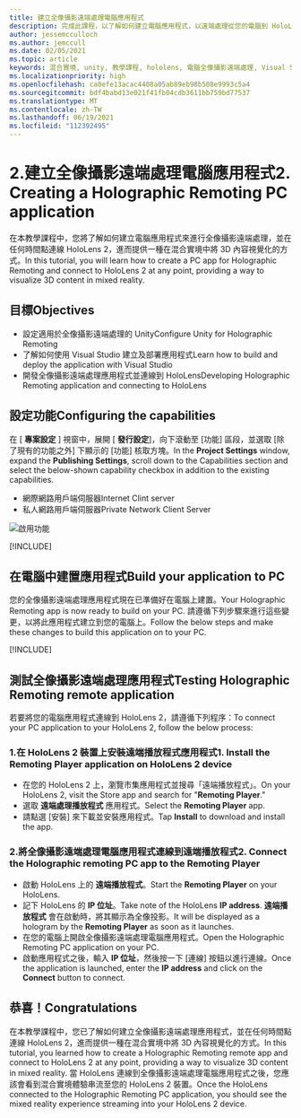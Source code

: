```yaml
---
title: 建立全像攝影遠端處理電腦應用程式
description: 完成此課程，以了解如何建立電腦應用程式，以遠端處理從您的電腦到 HoloLens 2 的混合實境體驗。
author: jessemcculloch
ms.author: jemccull
ms.date: 02/05/2021
ms.topic: article
keywords: 混合實境, unity, 教學課程, hololens, 電腦全像攝影遠端處理, Visual Studio
ms.localizationpriority: high
ms.openlocfilehash: ca0efe13acac4408a05ab89eb98b508e9993c5a4
ms.sourcegitcommit: bdf4babd13e021f41fb04cdb3611bb759bd77537
ms.translationtype: MT
ms.contentlocale: zh-TW
ms.lasthandoff: 06/19/2021
ms.locfileid: "112392495"
---
```

# <a name="2-creating-a-holographic-remoting-pc-application"></a><span data-ttu-id="e895e-104">2.建立全像攝影遠端處理電腦應用程式</span><span class="sxs-lookup"><span data-stu-id="e895e-104">2. Creating a Holographic Remoting PC application</span></span>

<span data-ttu-id="e895e-105">在本教學課程中，您將了解如何建立電腦應用程式來進行全像攝影遠端處理，並在任何時間點連線 HoloLens 2，進而提供一種在混合實境中將 3D 內容視覺化的方式。</span><span class="sxs-lookup"><span data-stu-id="e895e-105">In this tutorial, you will learn how to create a PC app for Holographic Remoting and connect to HoloLens 2 at any point, providing a way to visualize 3D content in mixed reality.</span></span>

## <a name="objectives"></a><span data-ttu-id="e895e-106">目標</span><span class="sxs-lookup"><span data-stu-id="e895e-106">Objectives</span></span>

* <span data-ttu-id="e895e-107">設定適用於全像攝影遠端處理的 Unity</span><span class="sxs-lookup"><span data-stu-id="e895e-107">Configure Unity for Holographic Remoting</span></span>
* <span data-ttu-id="e895e-108">了解如何使用 Visual Studio 建立及部署應用程式</span><span class="sxs-lookup"><span data-stu-id="e895e-108">Learn how to build and deploy the application with Visual Studio</span></span>
* <span data-ttu-id="e895e-109">開發全像攝影遠端處理應用程式並連線到 HoloLens</span><span class="sxs-lookup"><span data-stu-id="e895e-109">Developing Holographic Remoting application and connecting to HoloLens</span></span>

## <a name="configuring-the-capabilities"></a><span data-ttu-id="e895e-110">設定功能</span><span class="sxs-lookup"><span data-stu-id="e895e-110">Configuring the capabilities</span></span>

<span data-ttu-id="e895e-111">在 [ **專案設定** ] 視窗中，展開 [ **發行設定**]，向下滾動至 [功能] 區段，並選取 [除了現有的功能之外] 下顯示的 [功能] 核取方塊。</span><span class="sxs-lookup"><span data-stu-id="e895e-111">In the **Project Settings** window, expand the **Publishing Settings**, scroll down to the Capabilities section and select the below-shown capability checkbox in addition to the existing capabilities.</span></span>

* <span data-ttu-id="e895e-112">網際網路用戶端伺服器</span><span class="sxs-lookup"><span data-stu-id="e895e-112">Internet Clint server</span></span>
* <span data-ttu-id="e895e-113">私人網路用戶端伺服器</span><span class="sxs-lookup"><span data-stu-id="e895e-113">Private Network Client Server</span></span>

![啟用功能](images/mrlearning-pc-holographic-remoting/tutorial2-section0-step1-1.png)

[!INCLUDE[](includes/configuring-scene-for-holographic-remoting.md)]

## <a name="build-your-application-to-pc"></a><span data-ttu-id="e895e-115">在電腦中建置應用程式</span><span class="sxs-lookup"><span data-stu-id="e895e-115">Build your application to PC</span></span>

<span data-ttu-id="e895e-116">您的全像攝影遠端處理應用程式現在已準備好在電腦上建置。</span><span class="sxs-lookup"><span data-stu-id="e895e-116">Your Holographic Remoting app is now ready to build on your PC.</span></span> <span data-ttu-id="e895e-117">請遵循下列步驟來進行這些變更，以將此應用程式建立到您的電腦上。</span><span class="sxs-lookup"><span data-stu-id="e895e-117">Follow the below steps and make these changes to build this application on to your PC.</span></span>

[!INCLUDE[](includes/build-your-application-to-pc.md)]

## <a name="testing-holographic-remoting-remote-application"></a><span data-ttu-id="e895e-118">測試全像攝影遠端處理應用程式</span><span class="sxs-lookup"><span data-stu-id="e895e-118">Testing Holographic Remoting remote application</span></span>

<span data-ttu-id="e895e-119">若要將您的電腦應用程式連線到 HoloLens 2，請遵循下列程序：</span><span class="sxs-lookup"><span data-stu-id="e895e-119">To connect your PC application to your HoloLens 2, follow the below process:</span></span>

### <a name="1-install-the-remoting-player-application-on-hololens-2-device"></a><span data-ttu-id="e895e-120">1.在 HoloLens 2 裝置上安裝遠端播放程式應用程式</span><span class="sxs-lookup"><span data-stu-id="e895e-120">1. Install the Remoting Player application on HoloLens 2 device</span></span>

* <span data-ttu-id="e895e-121">在您的 HoloLens 2 上，瀏覽市集應用程式並搜尋「遠端播放程式」。</span><span class="sxs-lookup"><span data-stu-id="e895e-121">On your HoloLens 2, visit the Store app and search for "**Remoting Player**."</span></span>
* <span data-ttu-id="e895e-122">選取 **遠端處理播放程式** 應用程式。</span><span class="sxs-lookup"><span data-stu-id="e895e-122">Select the **Remoting Player** app.</span></span>
* <span data-ttu-id="e895e-123">請點選 [安裝] 來下載並安裝應用程式。</span><span class="sxs-lookup"><span data-stu-id="e895e-123">Tap **Install** to download and install the app.</span></span>

### <a name="2-connect-the-holographic-remoting-pc-app-to-the-remoting-player"></a><span data-ttu-id="e895e-124">2.將全像攝影遠端處理電腦應用程式連線到遠端播放程式</span><span class="sxs-lookup"><span data-stu-id="e895e-124">2. Connect the Holographic remoting PC app to the Remoting Player</span></span>

* <span data-ttu-id="e895e-125">啟動 HoloLens 上的 **遠端播放程式**。</span><span class="sxs-lookup"><span data-stu-id="e895e-125">Start the **Remoting Player** on your HoloLens.</span></span>
* <span data-ttu-id="e895e-126">記下 HoloLens 的 **IP 位址**。</span><span class="sxs-lookup"><span data-stu-id="e895e-126">Take note of the HoloLens **IP address**.</span></span> <span data-ttu-id="e895e-127">**遠端播放程式** 會在啟動時，將其顯示為全像投影。</span><span class="sxs-lookup"><span data-stu-id="e895e-127">It will be displayed as a hologram by the **Remoting Player** as soon as it launches.</span></span>
* <span data-ttu-id="e895e-128">在您的電腦上開啟全像攝影遠端處理電腦應用程式。</span><span class="sxs-lookup"><span data-stu-id="e895e-128">Open the Holographic Remoting PC application on your PC.</span></span>
* <span data-ttu-id="e895e-129">啟動應用程式之後，輸入 **IP 位址**，然後按一下 [連線] 按鈕以進行連線。</span><span class="sxs-lookup"><span data-stu-id="e895e-129">Once the application is launched, enter the **IP address** and click on the **Connect**  button to connect.</span></span>

## <a name="congratulations"></a><span data-ttu-id="e895e-130">恭喜！</span><span class="sxs-lookup"><span data-stu-id="e895e-130">Congratulations</span></span>

<span data-ttu-id="e895e-131">在本教學課程中，您已了解如何建立全像攝影遠端處理應用程式，並在任何時間點連線 HoloLens 2，進而提供一種在混合實境中將 3D 內容視覺化的方式。</span><span class="sxs-lookup"><span data-stu-id="e895e-131">In this tutorial, you learned how to create a Holographic Remoting remote app and connect to HoloLens 2 at any point, providing a way to visualize 3D content in mixed reality.</span></span> <span data-ttu-id="e895e-132">當 HoloLens 連線到全像攝影遠端處理電腦應用程式之後，您應該會看到混合實境體驗串流至您的 HoloLens 2 裝置。</span><span class="sxs-lookup"><span data-stu-id="e895e-132">Once the HoloLens connected to the Holographic Remoting PC application, you should see the mixed reality experience streaming into your HoloLens 2 device.</span></span>
